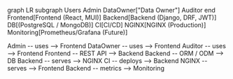 graph LR
  subgraph Users
    Admin
    DataOwner["Data Owner"]
    Auditor
  end
  Frontend[Frontend (React, MUI)]
  Backend[Backend (Django, DRF, JWT)]
  DB[(PostgreSQL / MongoDB)]
  CI[CI/CD]
  NGINX[NGINX (Production)]
  Monitoring[Prometheus/Grafana (Future)]

  Admin -- uses --> Frontend
  DataOwner -- uses --> Frontend
  Auditor -- uses --> Frontend
  Frontend -- REST API --> Backend
  Backend -- ORM / ODM --> DB
  Backend -- serves --> NGINX
  CI -- deploys --> Backend
  NGINX -- serves --> Frontend
  Backend -- metrics --> Monitoring